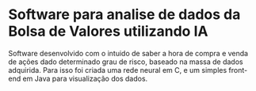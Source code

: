 # Software para analise de dados da Bolsa de Valores utilizando IA
Software desenvolvido com o intuido de saber a hora de compra e venda de ações dado determinado grau de risco, baseado na massa de dados adquirida. Para isso foi criada uma rede neural em C, e um simples front-end em Java para visualização dos dados.
